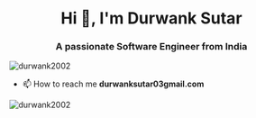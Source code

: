 <h1 align="center">Hi 👋, I'm Durwank Sutar</h1>
<h3 align="center">A passionate Software Engineer from India</h3>


<p align="left"> <img src="https://komarev.com/ghpvc/?username=durwank2002&label=Profile%20views&color=0e75b6&style=flat" alt="durwank2002" /> </p>



- 📫 How to reach me **durwanksutar03gmail.com**

<p><img align="center" src="https://github-readme-stats.vercel.app/api/top-langs?username=durwank2002&show_icons=true&locale=en&layout=compact" alt="durwank2002" /></p>
